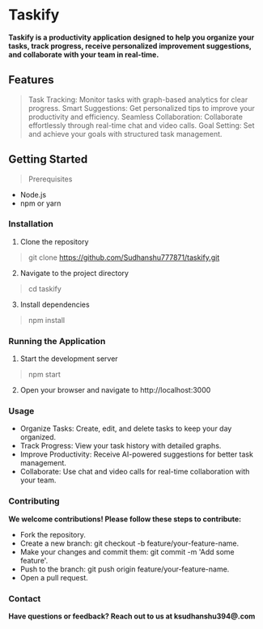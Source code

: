 # Taskify
**Taskify is a productivity application designed to help you organize your tasks, track progress, receive personalized improvement suggestions, and collaborate with your team in real-time.**

## Features
> Task Tracking: Monitor tasks with graph-based analytics for clear progress.
> Smart Suggestions: Get personalized tips to improve your productivity and efficiency.
> Seamless Collaboration: Collaborate effortlessly through real-time chat and video calls.
> Goal Setting: Set and achieve your goals with structured task management.

## Getting Started
> Prerequisites
+ Node.js
+ npm or yarn

### Installation

1. Clone the repository
> git clone https://github.com/Sudhanshu777871/taskify.git

2. Navigate to the project directory
> cd taskify

3. Install dependencies
> npm install

### Running the Application

1. Start the development server
> npm start
2. Open your browser and navigate to http://localhost:3000

### Usage

+ Organize Tasks: Create, edit, and delete tasks to keep your day organized.
+ Track Progress: View your task history with detailed graphs.
+ Improve Productivity: Receive AI-powered suggestions for better task management.
+ Collaborate: Use chat and video calls for real-time collaboration with your team.

### Contributing
**We welcome contributions! Please follow these steps to contribute:**
+ Fork the repository.
+ Create a new branch: git checkout -b feature/your-feature-name.
+ Make your changes and commit them: git commit -m 'Add some feature'.
+ Push to the branch: git push origin feature/your-feature-name.
+ Open a pull request.

### Contact

**Have questions or feedback? Reach out to us at ksudhanshu394@.com**

